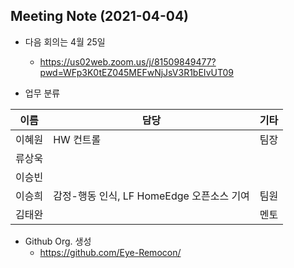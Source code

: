 ## Meeting Note (2021-04-04)

- 다음 회의는 4월 25일
  - https://us02web.zoom.us/j/81509849477?pwd=WFp3K0tEZ045MEFwNjJsV3R1bEIvUT09

- 업무 분류

|이름|담당|기타|
|----|---|---|
|이혜원|HW 컨트롤|팀장|
|류상욱|| |
|이승빈|| |
|이승희|감정-행동 인식, LF HomeEdge 오픈소스 기여|팀원|
|김태완| |멘토|

- Github Org. 생성
  - https://github.com/Eye-Remocon/ 
